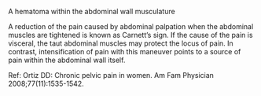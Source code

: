 A hematoma within the abdominal wall musculature

A reduction of the pain caused by abdominal palpation when the abdominal muscles are tightened is known as Carnett’s sign. If the cause of the pain is visceral, the taut abdominal muscles may protect the locus of pain. In contrast, intensification of pain with this maneuver points to a source of pain within the abdominal wall itself.

Ref:  Ortiz DD: Chronic pelvic pain in women. Am Fam Physician 2008;77(11):1535-1542.